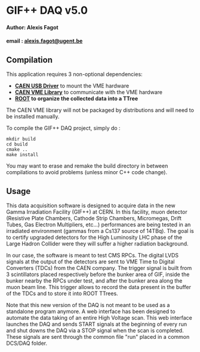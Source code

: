 # GIF++ DAQ v5.0
#### Author: Alexis Fagot
#### email : alexis.fagot@ugent.be

## Compilation

This application requires 3 non-optional dependencies:

* **[CAEN USB Driver](http://www.caen.it/csite/CaenProd.jsp?idmod=417&parent=11)** to mount the VME hardware
* **[CAEN VME Library](http://www.caen.it/csite/CaenProd.jsp?idmod=689&parent=38)** to communicate with the VME hardware
* **[ROOT](https://root.cern.ch/downloading-root) to organize the collected data into a TTree**

The CAEN VME library will not be packaged by distributions and will need to be installed manually.

To compile the GIF++ DAQ project, simply do :

    mkdir build
    cd build
    cmake ..
    make install

You may want to erase and remake the build directory in between compilations to avoid problems (unless minor C++ code change).

## Usage

This data acquisition software is designed to acquire data in the new Gamma Irradiation Facility (GIF++) at CERN.
In this facility, muon detector (Resistive Plate Chambers, Cathode Strip Chambers, Micromegas, Drift Tubes, Gas Electron Multipliers, etc...) performances are
being tested in an irradiated environment (gammas from a Cs137 source of 14TBq).
The goal is to certify upgraded detectors for the High Luminosity LHC phase of the Large Hadron Collider were they will suffer a higher radiation background.

In our case, the software is meant to test CMS RPCs.
The digital LVDS signals at the output of the detectors are sent to VME Time to Digital Converters (TDCs) from the CAEN company.
The trigger signal is built from 3 scintillators placed respectively before the bunker area of GIF, inside the bunker nearby the RPCs under test, and after
the bunker area along the muon beam line.
This trigger allows to record the data present in the buffer of the TDCs and to store it into ROOT TTrees.

Note that this new version of the DAQ is not meant to be used as a standalone program anymore.
A web interface has been designed to automate the data taking of an entire High Voltage scan.
This web interface launches the DAQ and sends START signals at the beginning of every run and shut downs the DAQ via a STOP signal when the scan is completed.
These signals are sent through the common file "run" placed in a common DCS/DAQ folder.

